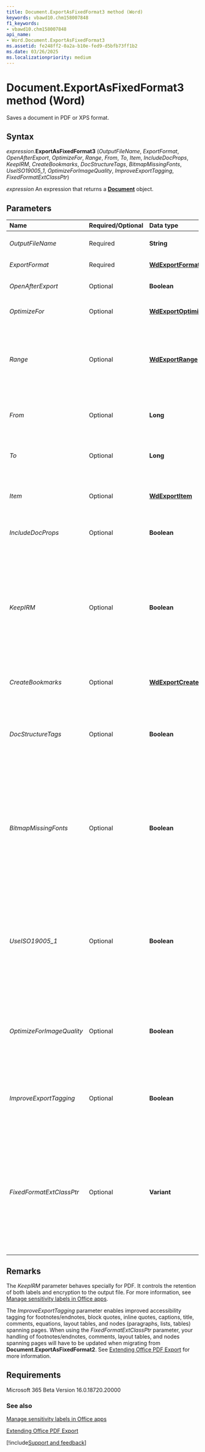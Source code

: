 ```yaml
---
title: Document.ExportAsFixedFormat3 method (Word)
keywords: vbawd10.chm158007848
f1_keywords:
- vbawd10.chm158007848
api_name:
- Word.Document.ExportAsFixedFormat3
ms.assetid: fe248ff2-0a2a-b10e-fed9-d5bfb73ff1b2
ms.date: 03/26/2025
ms.localizationpriority: medium
---
```


# Document.ExportAsFixedFormat3 method (Word)

Saves a document in PDF or XPS format.

## Syntax

_expression_.**ExportAsFixedFormat3** (_OutputFileName_, _ExportFormat_, _OpenAfterExport_, _OptimizeFor_, _Range_, _From_, _To_, _Item_, _IncludeDocProps_, _KeepIRM_, _CreateBookmarks_, _DocStructureTags_, _BitmapMissingFonts_, _UseISO19005\_1_, _OptimizeForImageQuality_, _ImproveExportTagging_, _FixedFormatExtClassPtr_)

_expression_ An expression that returns a **[Document](Word.Document.md)** object.


## Parameters

|Name|Required/Optional|Data type|Description|
|:-----|:-----|:-----|:-----|
| _OutputFileName_|Required| **String**|The path and file name of the new PDF or XPS file.|
| _ExportFormat_|Required| **[WdExportFormat](Word.WdExportFormat.md)**|Specifies either PDF or XPS format.|
| _OpenAfterExport_|Optional| **Boolean**|Opens the new file after exporting the contents.|
| _OptimizeFor_|Optional| **[WdExportOptimizeFor](Word.WdExportOptimizeFor.md)**|Specifies whether to optimize for screen or print.|
| _Range_|Optional| **[WdExportRange](Word.WdExportRange.md)**|Specifies whether the export range is the entire document, the current page, a range of text, or the current selection. The default is to export the entire document.|
| _From_|Optional| **Long**|Specifies the starting page number, if the _Range_ parameter is set to **wdExportFromTo**.|
| _To_|Optional| **Long**|Specifies the ending page number, if the _Range_ parameter is set to **wdExportFromTo**.|
| _Item_|Optional| **[WdExportItem](Word.WdExportItem.md)**|Specifies whether the export process includes text only or includes text with markup.|
| _IncludeDocProps_|Optional| **Boolean**|Specifies whether to include document properties in the newly exported file.|
| _KeepIRM_|Optional| **Boolean**|Specifies whether to copy IRM permissions to an XPS document if the source document has IRM protections.</br></br>If _ExportFormat_ is _wdExportFormatPDF_, this flag also specifies whether to copy labels to the PDF.</br></br>Default value is **True**.|
| _CreateBookmarks_|Optional| **[WdExportCreateBookmarks](Word.WdExportCreateBookmarks.md)**|Specifies whether to export bookmarks and the type of bookmarks to export.|
| _DocStructureTags_|Optional| **Boolean**|Specifies whether to include extra data to help screen readers, for example information about the flow and logical organization of the content. Default value is **True**.|
| _BitmapMissingFonts_|Optional| **Boolean**|Specifies whether to include a bitmap of the text. Set this parameter to **True** when font licenses don't permit a font to be embedded in the PDF file. If **False**, the font is referenced, and the viewer's computer substitutes an appropriate font if the authored one is not available. Default value is **True**.|
| _UseISO19005\_1_|Optional| **Boolean**|Specifies whether to limit PDF usage to the PDF subset standardized as ISO 19005-1. If **True**, the resulting files are more reliably self-contained but may be larger or show more visual artifacts due to the restrictions of the format. Default value is **False**.|
| _OptimizeForImageQuality_|Optional| **Boolean**|Specifies whether to downsample images or keep their original quality. If **True**, the resulting files will have better image quality but may be larger. Default value is **False**.|
| _ImproveExportTagging_|Optional| **Boolean**|Specifies whether to enable improved accessbility tagging. For more information, see the Remarks section. Default value is **False**.|
| _FixedFormatExtClassPtr_|Optional| **Variant**|Specifies a pointer to an add-in that allows calls to an alternate implementation of code. The alternate implementation of code interprets the EMF and EMF+ page descriptions that are generated by the applications to make their own PDF or XPS. For more information, see [Extending Office PDF Export](../../pdf/extendingofficepdfexport).|

## Remarks

The _KeepIRM_ parameter behaves specially for PDF. It controls the retention of both labels and encryption to the output file. For more information, see [Manage sensitivity labels in Office apps](/microsoft-365/compliance/sensitivity-labels-office-apps?view=o365-worldwide#pdf-support&preserve-view=true).

The _ImproveExportTagging_ parameter enables improved accessibility tagging for footnotes/endnotes, block quotes, inline quotes, captions, title, comments, equations, layout tables, and nodes (paragraphs, lists, tables) spanning pages. When using the _FixedFormatExtClassPtr_ parameter, your handling of footnotes/endnotes, comments, layout tables, and nodes spanning pages will have to be updated when migrating from **Document.ExportAsFixedFormat2**. See [Extending Office PDF Export](../../pdf/extendingofficepdfexport) for more information.

## Requirements

Microsoft 365 Beta Version 16.0.18720.20000

### See also
[Manage sensitivity labels in Office apps](/microsoft-365/compliance/sensitivity-labels-office-apps?view=o365-worldwide#pdf-support&preserve-view=true)

[Extending Office PDF Export](../../pdf/extendingofficepdfexport)

[!include[Support and feedback](~/includes/feedback-boilerplate.md)]
